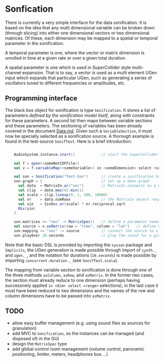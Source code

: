 # Sonfication

There is currently a very simple interface for the data sonification. It is based on the idea that any multi dimensional variable can be broken down (through slicing) into either one dimensional vectors or two dimensional matrices. Of these, each dimension may be mapped to a spatial or temporal parameter in the sonification.

A temporal parameter is one, where the vector or matrix dimension is unrolled in time at a given rate or over a given total duration.

A spatial parameter is one which is used in SuperCollider style multi-channel expansion. That is to say, a vector is used as a multi element UGen input which expands that particular UGen, such as generating a series of oscillators tuned to different frequencies or amplitudes, etc.

## Programming interface

The black box object for sonification is type `Sonification`. It stores a list of parameters _defined by the sonification model itself_, along with constraints for these parameters. A second list then maps between variable sections and these parameters. The sectioning of variables has been already covered in the document [Data.md](Data.md). Given such a `VariableSection`, it must now be specially selected as a sonification source. A thorough example is found in the test-source `SonifTest`. Here is a brief introduction:

```scala

    AudioSystem.instance.start()            // start the SuperCollider server

    val f = open(<someNetCDFFile>)
    val v = f.variableMap(<someVariable>) in <someDimension> select <someRange>

    val son = Sonification("Test-Son")      // create a sonification handler
    son.graph = {                           // set up a UGen graph
      val data  = MatrixIn.ar("vec")        // MatrixIn connects to a named parameter
      val clip  = data.max(0).min(1)
      val scale = clip.linexp(0, 1, 100, 10000)
      val nr    = data.numRows              // the MatrixIn object responds to numRows and numColumns
      val sin   = SinOsc.ar(scale) * nr.reciprocal.sqrt
      Mix(sin)
    }

    son.matrices += "vec" -> MatrixSpec()   // define a parameter named "vec" -- MatrixSpec is not yet developed!
    val source = v.asMatrix(row = "time", column = "lat")   // define how each matrix dimension is interpreted
    son.mapping += "vec" -> source          // connect the source to a given parameter
    son playOver 10.seconds                 // play the sound for a given duration

```

Note that the basic DSL is provided by importing the `sysson` package and `Implicits`, the UGen generation is made possible through import of `synth._` and `ugen._`, and the notation for durations (`10.seconds`) is made possible by importing `concurrent.duration._` (see `SonifTest.scala`).

The mapping from variable section to sonification is done through one of the three methods `asColumn`, `asRow`, and `asMatrix`. In the former two cases, the section must already reduce to one dimension (perhaps having successively applied `in <dim> select <range>` selections), in the last case it must have been reduced to two dimensions and the names of the row and column dimensions have to be passed into `asMatrix`.

## TODO

 - allow easy buffer management (e.g. using sound files as sources for granulation)
 - add MVC to `Sonification`, so the instances can be managed (and disposed of) in the GUI
 - design the `MatrixSpec` type
 - add global control room management (volume control, panoramic positioning, limiter, meters, headphones bus ...)
